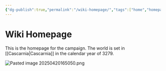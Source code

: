 ```yaml
---
{"dg-publish":true,"permalink":"/wiki-homepage/","tags":["home","homepage","Home","Homepage","gardenEntry"]}
---
```


# Wiki Homepage #
This is the homepage for the campaign. The world is set in [[Cascarnia\|Cascarnia]] in the calendar year of 3279.






![Pasted image 20250420165050.png](/img/user/Pasted%20image%2020250420165050.png)
